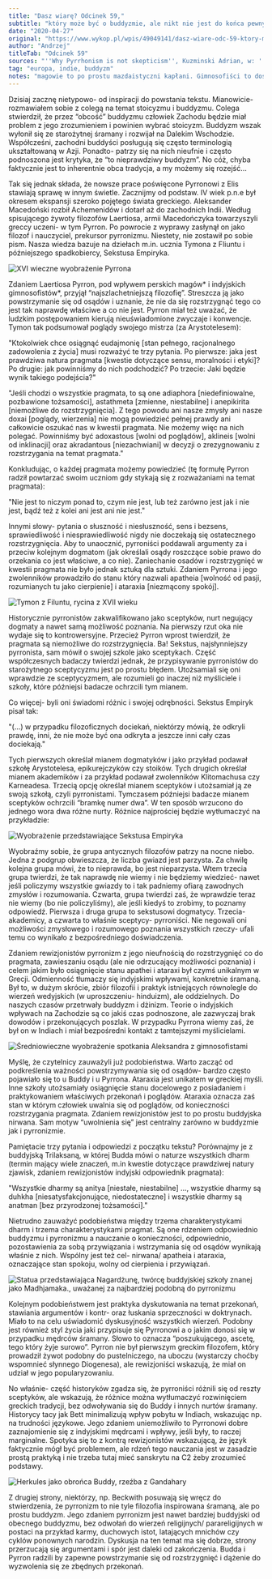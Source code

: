 ```yaml
---
title: "Dasz wiarę? Odcinek 59,"
subtitle: "który może być o buddyzmie, ale nikt nie jest do końca pewny."
date: "2020-04-27"
original: "https://www.wykop.pl/wpis/49049141/dasz-wiare-odc-59-ktory-moze-byc-o-buddyzmie-ale-n/"
author: "Andrzej"
titleTab: "Odcinek 59"
sources: "''Why Pyrrhonism is not skepticism'', Kuzminski Adrian, w: ''Pyrrhonism: How the Ancient Greeks Reinvented Buddhism''   ''Pyrrhonism and Buddhism'', Kuzminski Adrian, w: ''Pyrrhonism: How the Ancient Greeks Reinvented Buddhism''   ''BEYOND HUMANITY'', CHRISTOPHER I. BECKWITH, w: ''GREEK BUDDHA''"
tag: "europa, indie, buddyzm"
notes: "magowie to po prostu mazdaistyczni kapłani. Gimnosofiści to dosłownie nadzy mędrcy- tak Grecy nazwali indyjskich ascetów i wędrownych nauczycieli"
---
```


Dzisiaj zacznę nietypowo- od inspiracji do powstania tekstu. Mianowicie- rozmawiałem sobie z colegą na temat stoicyzmu i buddyzmu. Colega stwierdził, że przez “obcość” buddyzmu człowiek Zachodu będzie miał problem z jego zrozumieniem i powinien wybrać stoicyzm. Buddyzm wszak wyłonił się ze starożytnej śramany i rozwijał na Dalekim Wschodzie. Współcześni, zachodni buddyści posługują się często terminologią ukształtowaną w Azji. Ponadto- patrzy się na nich nieufnie i często podnoszona jest krytyka, że “to nieprawdziwy buddyzm”. No cóż, chyba faktycznie jest to inherentnie obca tradycja, a my możemy się rozejść...

Tak się jednak składa, że nowsze prace poświęcone Pyrronowi z Elis stawiają sprawę w innym świetle. Zacznijmy od podstaw. IV wiek p.n.e był okresem ekspansji szeroko pojętego świata greckiego. Aleksander Macedoński rozbił Achemenidów i dotarł aż do zachodnich Indii. Według spisującego żywoty filozofów Laertiosa, armii Macedończyka towarzyszyli greccy uczeni- w tym Pyrron. Po powrocie z wyprawy zasłynął on jako filozof i nauczyciel, prekursor pyrronizmu. Niestety, nie zostawił po sobie pism. Nasza wiedza bazuje na dziełach m.in. ucznia Tymona z Fliuntu i późniejszego spadkobiercy, Sekstusa Empiryka.

![XVI wieczne wyobrażenie Pyrrona](../images/odc59/pyrrhoXVI.jpg "XVI wieczne wyobrażenie Pyrrona.")

Zdaniem Laertiosa Pyrron, pod wpływem perskich magów* i indyjskich gimnosofistów*, przyjął “najszlachetniejszą filozofię”. Streszcza ją jako powstrzymanie się od osądów i uznanie, że nie da się rozstrzygnąć tego co jest tak naprawdę właściwe a co nie jest. Pyrron miał też uważać, że ludzkim postępowaniem kierują nieuświadomione zwyczaje i konwencje. Tymon tak podsumował poglądy swojego mistrza (za Arystotelesem):

"Ktokolwiek chce osiągnąć eudajmonię [stan pełnego, racjonalnego zadowolenia z życia] musi rozważyć te trzy pytania. Po pierwsze: jaka jest prawdziwa natura pragmata [kwestie dotyczące sensu, moralności i etyki]? Po drugie: jak powinniśmy do nich podchodzić? Po trzecie: Jaki będzie wynik takiego podejścia?"

"Jeśli chodzi o wszystkie pragmata, to są one adiaphora [niedefiniowalne, pozbawione tożsamości], astathmeta [zmienne, niestabilne] i anepikirita [niemożliwe do rozstrzygnięcia]. Z tego powodu ani nasze zmysły ani nasze doxai [poglądy, wierzenia] nie mogą powiedzieć pełnej prawdy ani całkowicie oszukać nas w kwestii pragmata. Nie możemy więc na nich polegać. Powinniśmy być adoxastous [wolni od poglądów], aklineis [wolni od inklinacji] oraz akradantous [niezachwiani] w decyzji o zrezygnowaniu z rozstrzygania na temat pragmata." 

Konkludując, o każdej pragmata możemy powiedzieć (tę formułę Pyrron radził powtarzać swoim uczniom gdy stykają się z rozważaniami na temat pragmata):

"Nie jest to niczym ponad to, czym nie jest, lub też zarówno jest jak i nie jest, bądź też z kolei ani jest ani nie jest."

Innymi słowy- pytania o słuszność i niesłuszność, sens i bezsens, sprawiedliwość i niesprawiedliwość nigdy nie doczekają się ostatecznego rozstrzygnięcia. Aby to unaocznić, pyrroniści poddawali argumenty za i przeciw kolejnym dogmatom (jak określali osądy roszczące sobie prawo do orzekania co jest właściwe, a co nie). Zaniechanie osadów i rozstrzygnięć w kwestii pragmata nie było jednak sztuką dla sztuki. Zdaniem Pyrrona i jego zwolenników prowadziło do stanu który nazwali apatheia [wolność od pasji, rozumianych tu jako cierpienie] i ataraxia [niezmącony spokój].

![Tymon z Filuntu, rycina z XVII wieku](../images/odc59/timoXVII.jpg "Tymon z Filuntu, rycina z XVII wieku.")

Historycznie pyrronistów zakwalifikowano jako sceptyków, nurt negujący dogmaty a nawet samą możliwość poznania. Na pierwszy rzut oka nie wydaje się to kontrowersyjne. Przecież Pyrron wprost twierdził, że pragmata są niemożliwe do rozstrzygnięcia. Ba! Sekstus, najsłynniejszy pyrronista, sam mówił o swojej szkole jako sceptykach. Część współczesnych badaczy twierdzi jednak, że przypisywanie pyrronistów do starożytnego sceptycyzmu jest po prostu błędem. Utożsamiali się oni wprawdzie ze sceptycyzmem, ale rozumieli go inaczej niż myśliciele i szkoły, które późniejsi badacze ochrzcili tym mianem.

Co więcej- byli oni świadomi różnic i swojej odrębności. Sekstus Empiryk pisał tak:

"(...) w przypadku filozoficznych dociekań, niektórzy mówią, że odkryli prawdę, inni, że nie może być ona odkryta a jeszcze inni cały czas dociekają." 

Tych pierwszych określał mianem dogmatyków i jako przykład podawał szkołę Arystotelesa, epikurejczyków czy stoików. Tych drugich określał mianem akademików i za przykład podawał zwolenników Klitomachusa czy Karneadesa. Trzecią opcję określał mianem sceptyków i utożsamiał ją ze swoją szkołą, czyli pyrronistami. Tymczasem późniejsi badacze mianem sceptyków ochrzcili “bramkę numer dwa”. W ten sposób wrzucono do jednego wora dwa różne nurty. Różnice najprościej będzie wytłumaczyć na przykładzie:

![Wyobrażenie przedstawiające Sekstusa Empiryka](../images/odc59/sekstus.jpg "Wyobrażenie przedstawiające Sekstusa Empiryka.")

Wyobraźmy sobie, że grupa antycznych filozofów patrzy na nocne niebo. Jedna z podgrup obwieszcza, że liczba gwiazd jest parzysta. Za chwilę kolejna grupa mówi, że to nieprawda, bo jest nieparzysta. Wtem trzecia grupa twierdzi, że tak naprawdę nie wiemy i nie będziemy wiedzieć- nawet jeśli policzymy wszystkie gwiazdy to i tak padniemy ofiarą zawodnych zmysłów i rozumowania. Czwarta, grupa twierdzi zaś, że wprawdzie teraz nie wiemy (bo nie policzyliśmy), ale jeśli kiedyś to zrobimy, to poznamy odpowiedź. Pierwsza i druga grupa to sekstusowi dogmatycy. Trzecia- akademicy, a czwarta to właśnie sceptycy- pyrroniści. Nie negowali oni możliwości zmysłowego i rozumowego poznania wszystkich rzeczy- ufali temu co wynikało z bezpośredniego doświadczenia.

Zdaniem rewizjonistów pyrronizm z jego nieufnością do rozstrzygnięć co do pragmata, zawieszaniu osądu (ale nie odrzucający możliwości poznania) i celem jakim było osiągnięcie stanu apathei i ataraxi był czymś unikalnym w Grecji. Odmienność tłumaczy się indyjskimi wpływami, konkretnie śramaną. Był to, w dużym skrócie, zbiór filozofii i praktyk istniejących równolegle do wierzeń wedyjskich (w uproszczeniu- hinduizm), ale oddzielnych. Do naszych czasów przetrwały buddyzm i dżinizm. Teorie o indyjskich wpływach na Zachodzie są co jakiś czas podnoszone, ale zazwyczaj brak dowodów i przekonujących poszlak. W przypadku Pyrrona wiemy zaś, że był on w Indiach i miał bezpośredni kontakt z tamtejszymi myślicielami.

![Średniowieczne wyobrażenie spotkania Aleksandra z gimnosofistami](../images/odc59/gimnoMedieval.jpg "Średniowieczne wyobrażenie spotkania Aleksandra z gimnosofistami")

Myślę, że czytelnicy zauważyli już podobieństwa. Warto zacząć od podkreślenia ważności powstrzymywania się od osądów- bardzo często pojawiało się to u Buddy i u Pyrrona. Ataraxia jest unikatem w greckiej myśli. Inne szkoły utożsamiały osiągnięcie stanu docelowego z posiadaniem i praktykowaniem właściwych przekonań i poglądów. Ataraxia oznacza zaś stan w którym człowiek uwalnia się od poglądów, od konieczności rozstrzygania pragmata. Zdaniem rewizjonistów jest to po prostu buddyjska nirwana. Sam motyw “uwolnienia się” jest centralny zarówno w buddyzmie jak i pyrronizmie.

Pamiętacie trzy pytania i odpowiedzi z początku tekstu? Porównajmy je z buddyjską Trilaksaną, w której Budda mówi o naturze wszystkich dharm (termin mający wiele znaczeń, m.in kwestie dotyczące prawdziwej natury zjawisk, zdaniem rewizjonistów indyjski odpowiednik pragmata):

"Wszystkie dharmy są anitya [niestałe, niestabilne] …, wszystkie dharmy są duhkha [niesatysfakcjonujące, niedostateczne] i wszystkie dharmy są anatman [bez przyrodzonej tożsamości]."

Nietrudno zauważyć podobieństwa między trzema charakterystykami dharm i trzema charakterystykami pragmat. Są one rdzeniem odpowiednio buddyzmu i pyrronizmu a nauczanie o konieczności, odpowiednio, pozostawienia za sobą przywiązania i wstrzymania się od osądów wynikają właśnie z nich. Wspólny jest też cel- nirwana/ apatheia i ataraxia, oznaczające stan spokoju, wolny od cierpienia i przywiązań.

![Statua przedstawiająca Nagardżunę, twórcę buddyjskiej szkoły znanej jako Madhjamaka., uważanej za najbardziej podobną do pyrronizmu](../images/odc59/nagarjuna.jpg "Statua przedstawiająca Nagardżunę, twórcę buddyjskiej szkoły znanej jako Madhjamaka., uważanej za najbardziej podobną do pyrronizmu")

Kolejnym podobieństwem jest praktyka dyskutowania na temat przekonań, stawiania argumentów i kontr- oraz łuskania sprzeczności w doktrynach. Miało to na celu uświadomić dyskusyjność wszystkich wierzeń. Podobny jest również styl życia jaki przypisuje się Pyrronowi a o jakim donosi się w przypadku mędrców śramany. Słowo to oznacza “poszukującego, ascetę, tego który żyje surowo”. Pyrron nie był pierwszym greckim filozofem, który prowadził żywot podobny do pustelniczego, na uboczu (wystarczy choćby wspomnieć słynnego Diogenesa), ale rewizjoniści wskazują, że miał on udział w jego popularyzowaniu.

No właśnie- część historyków zgadza się, że pyrroniści różnili się od reszty sceptyków, ale wskazują, że różnice można wytłumaczyć rozwinięciem greckich tradycji, bez odwoływania się do Buddy i innych nurtów śramany. Historycy tacy jak Bett minimalizują wpływ pobytu w Indiach, wskazując np. na trudności językowe. Jego zdaniem uniemożliwiło to Pyrronowi dobre zaznajomienie się z indyjskimi mędrcami i wpływy, jeśli były, to raczej marginalne. Spotyka się to z kontrą rewizjonistów wskazującą, że język faktycznie mógł być problemem, ale rdzeń tego nauczania jest w zasadzie prostą praktyką i nie trzeba tutaj mieć sanskrytu na C2 żeby zrozumieć podstawy.

![Herkules jako obrońca Buddy, rzeźba z Gandahary](../images/odc59/herkulesBudda.jpg "Herkules jako obrońca Buddy, rzeźba z Gandahary")

Z drugiej strony, niektórzy, np. Beckwith posuwają się wręcz do stwierdzenia, że pyrronizm to nie tyle filozofia inspirowana śramaną, ale po prostu buddyzm. Jego zdaniem pyrronizm jest nawet bardziej buddyjski od obecnego buddyzmu, bez odwołań do wierzeń religijnych/ parareligijnych w postaci na przykład karmy, duchowych istot, latających mnichów czy cyklów ponownych narodzin. Dyskusja na ten temat ma się dobrze, strony przerzucają się argumentami i spór jest daleki od zakończenia. Budda i Pyrron radzili by zapewne powstrzymanie się od rozstrzygnięć i dążenie do wyzwolenia się ze zbędnych przekonań.
